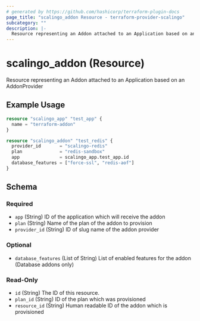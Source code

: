 ```yaml
---
# generated by https://github.com/hashicorp/terraform-plugin-docs
page_title: "scalingo_addon Resource - terraform-provider-scalingo"
subcategory: ""
description: |-
  Resource representing an Addon attached to an Application based on an AddonProvider
---
```


# scalingo_addon (Resource)

Resource representing an Addon attached to an Application based on an AddonProvider

## Example Usage

```terraform
resource "scalingo_app" "test_app" {
  name = "terraform-addon"
}

resource "scalingo_addon" "test_redis" {
  provider_id       = "scalingo-redis"
  plan              = "redis-sandbox"
  app               = scalingo_app.test_app.id
  database_features = ["force-ssl", "redis-aof"]
}
```

<!-- schema generated by tfplugindocs -->
## Schema

### Required

- `app` (String) ID of the application which will receive the addon
- `plan` (String) Name of the plan of the addon to provision
- `provider_id` (String) ID of slug name of the addon provider

### Optional

- `database_features` (List of String) List of enabled features for the addon (Database addons only)

### Read-Only

- `id` (String) The ID of this resource.
- `plan_id` (String) ID of the plan which was provisioned
- `resource_id` (String) Human readable ID of the addon which is provisioned
